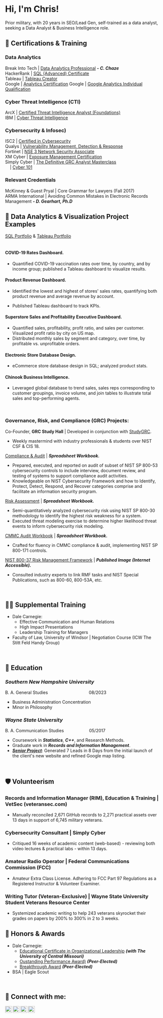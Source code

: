 <h1>Hi, I'm Chris! <a href="https://www.linkedin.com/in/reachchrisyoung/"> </a> </h1>
Prior military, with 20 years in SEO/Lead Gen, self-trained as a data analyst, seeking a Data Analyst & Business Intelligence role.

<h2>📜 Certifications & Training</h2>

<h3>Data Analytics</h3>

Break Into Tech | [Data Analytics Professional](https://www.linkedin.com/in/reachchrisyoung/details/certifications/) <b><i>- C. Chaze</b></i> <br />
HackerRank | [SQL (Advanced) Certificate](https://www.linkedin.com/in/reachchrisyoung/details/certifications/) <br />
Tableau | [Tableau Creator](https://www.linkedin.com/in/reachchrisyoung/details/certifications/) <br />
Google | [Analytics Certification](https://drive.google.com/file/d/1fHUbCj5flN8njCvCIl9SQhh2zfu_rV31/view?usp=sharing)
Google | [Google Analytics Individual Qualification](https://drive.google.com/file/d/1772VGdXHkgSDdzEbS0zkOIv3elS_-Ye-/view?usp=sharing)

<h3>Cyber Threat Intelligence (CTI)</h3>

ArcX | [Certified Threat Intelligence Analyst (Foundations)](https://www.linkedin.com/in/reachchrisyoung/details/certifications/) <br />
IBM | [Cyber Threat Intelligence](https://www.linkedin.com/in/reachchrisyoung/details/courses/) <br />

<h3>Cybersecurity & Infosec)</h3>

ISC2 | [Certified in Cybersecurity](https://drive.google.com/file/d/1BcK6t_aP-mQNcjPEyU9q9bcXCIAENSsP/view?usp=sharing) <br />
Qualys | [Vulnerability Management, Detection & Response](https://www.linkedin.com/in/reachchrisyoung/details/certifications/) <br />
Fortinet | [NSE 3 Network Security Associate](https://www.linkedin.com/in/reachchrisyoung/details/certifications/) <br />
XM Cyber | [Exposure Management Certification](https://www.linkedin.com/in/reachchrisyoung/details/certifications/) <br />
Simply Cyber | [The Definitive GRC Analyst Masterclass](https://drive.google.com/file/d/10PvhJuFE42w9Mq4-OV45lYcwdMSvN3Af/view?usp=sharing) <br />
&nbsp; &nbsp;             | [Cyber 101](https://drive.google.com/file/d/1RE7irO50tOZjrKd0T1MMoi5mjchU_F6E/view?usp=sharing)<br />

<h3>Relevant Credentials</h3>

McKinney & Guest Pryal | Core Grammar for Lawyers (Fall 2017) <br />
ARMA International | Avoiding Common Mistakes in Electronic Records Management <b><i>- D. Gearhart, Ph.D</b></i> <br />


<h2> 🤳 Data Analytics & Visualization Project Examples</h2>

[SQL Portfolio](https://github.com/reachchrisyoung/SQL) & [Tableau Portfolio](https://public.tableau.com/app/profile/reachchrisyoung/vizzes)
<br />
<br />

<h4> COVID-19 Rates Dashboard. </h4>

- Quantified COVID-19 vaccination rates over time, by country, and by income group; published a Tableau dashboard to visualize results.

<h4> Product Revenue Dashboard. </h4>

- Identified the lowest and highest of stores' sales rates, quantifying both product revenue and average revenue by account.

- Published Tableau dashboard to track KPIs.

<h4> Superstore Sales and Profitability Executive Dashboard. </h4>

- Quantified sales, profitability, profit ratio, and sales per customer. Visualized profit ratio by city on US map.
- Distributed monthly sales by segment and category, over time, by profitable vs. unprofitable orders.

<h4> Electronic Store Database Design. </h4>

- eCommerce store database design in SQL; analyzed product stats.

<h4> Chinook Business Intelligence. </h4>

- Leveraged global database to trend sales, sales reps corresponding to customer groupings, invoice volume, and join tables to illustrate total sales and top-performing agents.
<br />

<h3> Governance, Risk, and Compliance (GRC) Projects: </h3>

Co-Founder,&nbsp;<b>GRC Study Hall</b>&nbsp;|&nbsp;Developed in conjunction with [StudyGRC](https://studygrc.com/).

- Weekly mastermind with industry professionals & students over NIST CSF & CIS 18.

[Compliance & Audit](https://github.com/reachchrisyoung/GRC-Compliance-Audit) | <b><i>Spreadsheet Workbook.</b></i>

- Prepared, executed, and reported on audit of subset of NIST SP 800-53 cybersecurity controls to include interview, document review, and testing of systems to support compliance audit activities.
- Knowledgeable on NIST Cybersecurity Framework and how to Identify, Protect, Detect, Respond, and Recover categories comprise and facilitate an information security program.

[Risk Assessment](https://github.com/reachchrisyoung/GRC-Risk-Assessment) | <b><i>Spreadsheet Workbook.</b></i>

- Semi-quantitatively analyzed cybersecurity risk using NIST SP 800-30 methodology to identify the highest risk weakness for a system.
- Executed threat modeling exercise to determine higher likelihood threat events to inform cybersecurity risk modeling.

[CMMC Audit Workbook](https://docs.google.com/spreadsheets/d/1M4I6wVzmSpT6VNz3kyFizZvk2V-37UW3/edit?usp=sharing&ouid=110880928801368473815&rtpof=true&sd=true) | <b><i>Spreadsheet Workbook.</b></i>

- Crafted for fluency in CMMC compliance & audit, implementing NIST SP 800-171 controls.

[NIST 800-37 Risk Management Framework](https://www.canva.com/design/DAF2boPx2qA/JBfL3WhdE3fm1exsO16lIA/edit?utm_content=DAF2boPx2qA&utm_campaign=designshare&utm_medium=link2&utm_source=sharebutton) | <b><i>Published Image (Internet Accessible).</b></i>

- Consulted industry experts to link RMF tasks and NIST Special Publications, such as 800-60, 800-53A, etc.

<br />


<h2>👨‍💻 Supplemental Training</h2>

- Dale Carnegie:
  + Effective Communication and Human Relations
  + High Impact Presentations
  + Leadership Training for Managers
- Faculty of Law, University of Windsor | Negotiation Course (ICW The Stitt Feld Handy Group) 
<br />

<h2>📜 Education</h2>

<b><i><h3>Southern New Hampshire University</h3></b></i>
B. A. General Studies&nbsp;&nbsp;&nbsp;&nbsp;&nbsp;&nbsp;&nbsp;&nbsp;&nbsp;&nbsp;&nbsp;&nbsp;&nbsp;&nbsp;&nbsp;&nbsp;&nbsp;&nbsp;&nbsp;&nbsp;&nbsp;&nbsp;&nbsp;&nbsp;&nbsp;&nbsp;&nbsp;&nbsp;&nbsp;&nbsp;&nbsp;&nbsp;&nbsp;&nbsp;08/2023
 
- Business Administration Concentration
- Minor in Philosophy

<b><i><h3><h3>Wayne State University</h3></b></i>
B. A. Communication Studies&nbsp;&nbsp;&nbsp;&nbsp;&nbsp;&nbsp;&nbsp;&nbsp;&nbsp;&nbsp;&nbsp;&nbsp;&nbsp;&nbsp;&nbsp;&nbsp;&nbsp;&nbsp;&nbsp;&nbsp;&nbsp;05/2017
- Coursework in <b><i>Statistics</b></i>, <b><i>C++</b></i>, and Research Methods.
- Graduate work in <b><i>Records and Information Management</b></i>.
- <b><i>[Senior Project](https://bit.ly/npcsseo)</b></i>: Generated 7 Leads in 8 Days from the initial launch of the client's new website and refined Google map listing.
<br />

<h2>🛡️ Volunteerism</h2>

<h3>Records and Information Manager (RIM), Education & Training | VetSec (veteransec.com)</h3>

- Manually reconciled 2,671 GitHub records to 2,271 practical assets over 13 days in support of 6,745 military veterans.

<h3>Cybersecurity Consultant | Simply Cyber</h3>

- Critiqued 16 weeks of academic content (web-based) - reviewing both video lectures & practical labs - within 13 days.

<h3>Amateur Radio Operator | Federal Communications Commission (FCC)</h3>

- Amateur Extra Class License.  Adhering to FCC Part 97 Regulations as a Registered Instructor & Volunteer Examiner.

<h3>Writing Tutor (Veteran-Exclusive) | Wayne State University Student Veterans Resource Center</h3>

- Systemized academic writing to help 243 veterans skyrocket their grades on papers by 200% to 300% in 2 to 3 weeks.

<h2>📜 Honors & Awards</h2>

- Dale Carnegie:
  + [Educational Certificate in Organizational Leadership](https://www.linkedin.com/in/reachchrisyoung/details/honors/) <b><i>(with The University of Central Missouri)</b></i>
  + [Oustanding Performance Award)](https://www.linkedin.com/in/reachchrisyoung/details/honors/) <b><i>(Peer-Elected)</b></i>
  + [Breakthrough Award](https://www.linkedin.com/in/reachchrisyoung/details/honors/) <b><i>(Peer-Elected)</b></i>
- BSA | Eagle Scout
<br />

<h2> 🤳 Connect with me:</h2>

[<img align="left" alt="yourname | YouTube" width="22px" src="https://cdn.jsdelivr.net/npm/simple-icons@v3/icons/youtube.svg" />][youtube]
[<img align="left" alt="yourname | Twitter" width="22px" src="https://cdn.jsdelivr.net/npm/simple-icons@v3/icons/twitter.svg" />][twitter]
[<img align="left" alt="yourname | LinkedIn" width="22px" src="https://cdn.jsdelivr.net/npm/simple-icons@v3/icons/linkedin.svg" />][linkedin]
[<img align="left" alt="yourname | Instagram" width="22px" src="https://cdn.jsdelivr.net/npm/simple-icons@v3/icons/instagram.svg" />][instagram]

[twitter]: https://twitter.com/
[youtube]: https://www.youtube.com/reachchrisyoung
[instagram]: https://www.instagram.com/
[linkedin]: https://linkedin.com/in/
